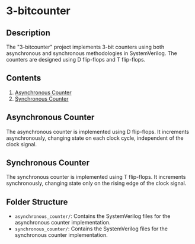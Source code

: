 # 3-bitcounter


## Description

The "3-bitcounter" project implements 3-bit counters using both asynchronous and synchronous methodologies in SystemVerilog. The counters are designed using D flip-flops and T flip-flops.

## Contents

1. [Asynchronous Counter](#asynchronous-counter)
2. [Synchronous Counter](#synchronous-counter)


## Asynchronous Counter

The asynchronous counter is implemented using D flip-flops. It increments asynchronously, changing state on each clock cycle, independent of the clock signal.

## Synchronous Counter

The synchronous counter is implemented using T flip-flops. It increments synchronously, changing state only on the rising edge of the clock signal.

## Folder Structure

- `asynchronous_counter/`: Contains the SystemVerilog files for the asynchronous counter implementation.
- `synchronous_counter/`: Contains the SystemVerilog files for the synchronous counter implementation.



